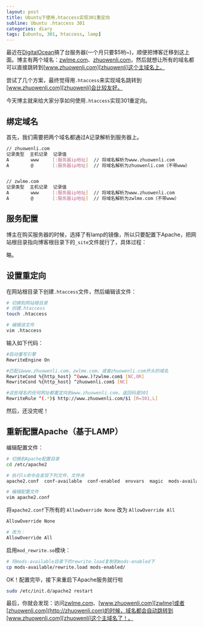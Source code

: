 ```yaml
---
layout: post
title: Ubuntu下使用.htaccess实现301重定向
subline: Ubuntu .htaccess 301
categories: diary
tags: [ubuntu, 301, htaccess, lamp]
---
```


最近在[DigitalOcean][DigitalOcean]搞了台服务器(一个月只要$5哟~)，顺便把博客迁移到这上面。博主有两个域名：[zwlme.com][zwlme]、[zhuowenli.com][zhuowenli]，然后就想让所有的域名都可以直接跳转到[www.zhuowenli.com][zhuowenli]这个主域名上。

尝试了几个方案，最终觉得用`.htaccess`来实现域名跳转到[www.zhuowenli.com][zhuowenli]会比较友好。

今天博主就来给大家分享如何使用`.htaccess`实现301重定向。

## 绑定域名

首先，我们需要把两个域名都通过A记录解析到服务器上。

```bash
// zhuowenli.com
记录类型  主机记录  记录值
A        www     [:服务器ip地址]  // 将域名解析为www.zhuowenli.com
A        @       [:服务器ip地址]  // 将域名解析为zhuowenli.com（不带www）


// zwlme.com
记录类型  主机记录  记录值
A        www     [:服务器ip地址]  // 将域名解析为www.zhuowenli.com
A        @       [:服务器ip地址]  // 将域名解析为zwlme.com（不带www）
```

## 服务配置

博主在购买服务器的时候，选择了有lamp的镜像，所以只要配置下Apache，把网站根目录指向博客根目录下的`_site`文件就行了，具体过程：

略。

## 设置重定向

在网站根目录下创建`.htaccess`文件，然后编辑该文件：

```bash
# 切换到网站根目录
# 创建.htaccess
touch .htaccess

# 编辑该文件
vim .htaccess
```

输入如下代码：

```bash
#启动重写引擎
RewriteEngine On

#匹配以www.zhuowenli.com、zwlme.com、或者zhuowenli.com开头的域名
RewriteCond %{http_host} ^(www.)?zwlme.com$ [NC,OR]
RewriteCond %{http_host} ^zhuowenli.com$ [NC]

#这些域名的任何网址都重定向到www.zhuowenli.com，返回码是301
RewriteRule ^(.*)$ http://www.zhuowenli.com/$1 [R=301,L]
```

然后，还没完呢！

## 重新配置Apache（基于LAMP）

编辑配置文件：

```bash
# 切换到Apache配置目录
cd /etc/apache2

# 执行ls命令会发现下列文件、文件夹
apache2.conf  conf-available  conf-enabled  envvars  magic  mods-available  mods-enabled  ports.conf  sites-available  sites-enabled

# 编辑配置文件
vim apache2.conf
```

将`apache2.conf`下所有的 `AllowOverride None` 改为 `AllowOverride All`

```bash
AllowOverride None

# 改为：
AllowOverride All
```

启用`mod_rewrite.so`模块：

```bash
# 将mods-available目录下的rewrite.load复制到mods-enabled下
cp mods-available/rewrite.load mods-enabled/
```

OK！配置完毕，接下来重启下Apache服务就行啦

```bash
sudo /etc/init.d/apache2 restart
```

最后，你就会发现：访问[zwlme.com](http://zwlme.com)、[www.zhuowenli.com][zwlme]或者[zhuowenli.com](http://zhuowenli.com)的时候，域名都会自动跳转到[www.zhuowenli.com][zhuowenli]这个主域名了！。

[zwlme]:http://www.zhuowenli.com "http://www.zhuowenli.com"
[zhuowenli]:http://www.zhuowenli.com "http://www.zhuowenli.com"
[DigitalOcean]:https://www.digitalocean.com/?refcode=6ecb75692729 "DigitalOcean"
